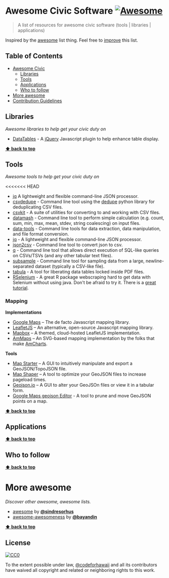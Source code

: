 # Awesome Civic Software [![Awesome](https://cdn.rawgit.com/sindresorhus/awesome/d7305f38d29fed78fa85652e3a63e154dd8e8829/media/badge.svg)](https://github.com/sindresorhus/awesome)

> A list of resources for awesome civic software (tools | libraries | applications)

Inspired by the [awesome](#more-awesome) list thing. Feel free to <a href="https://github.com/codeforhawaii/awesome-civic/blob/master/CONTRIBUTION.md" target="_blank">improve</a> this list.

## Table of Contents
- [Awesome Civic](#awesome-civic)
    - [Libraries](#libraries)
    - [Tools](#tools)
    - [Applications](#applications)
    - [Who to follow](#who-to-follow)
- [More awesome](#more-awesome)
- <a href="https://github.com/codeforhawaii/awesome-civic/blob/master/CONTRIBUTION.md" target="_blank">Contribution Guidelines</a>

## Libraries
*Awesome libraries to help get your civic duty on*

- [DataTables](https://www.datatables.net/) - A [jQuery](http://jquery.com/) Javascript plugin to help enhance table display.

**[:arrow_up: back to top](#table-of-contents)**

## Tools

*Awesome tools to help get your civic duty on*

<<<<<<< HEAD
- [jq](https://stedolan.github.io/jq/) A lightweight and flexible command-line JSON processor.
- [csvdedupe](https://github.com/datamade/csvdedupe) - Command line tool using the [dedupe](https://github.com/datamade/dedupe) python library for deduplicating CSV files.
- [csvkit](https://github.com/onyxfish/csvkit) - A suite of utilities for converting to and working with CSV files.
- [datamash](http://www.gnu.org/software/datamash/) - Command line tool to perform simple calculation (e.g. count, sum, min, max, mean, stdev, string coalescing) on input files.
- [data-tools](https://github.com/clarkgrubb/data-tools) - Command line tools for data extraction, data manipulation, and file format conversion.
- [jq](https://stedolan.github.io/jq/) - A lightweight and flexible command-line JSON processor.
- [json2csv](https://github.com/jehiah/json2csv) - Command line tool to convert json to csv.
- [q](http://harelba.github.io/q/) - Command line tool that allows direct execution of SQL-like queries on CSVs/TSVs (and any other tabular text files).
- [subsample](https://github.com/paulgb/subsample) - Command line tool for sampling data from a large, newline-separated dataset (typically a CSV-like file).
- [tabula](http://tabula.technology/) - A tool for liberating data tables locked inside PDF files.
- [RSelenium](https://github.com/ropensci/RSelenium) - A great R package webscraping hard to get data with Selenium without using java. Don't be afraid to try it.  There is a [great tutorial](http://rpubs.com/johndharrison/12843).  

### Mapping

**Implementations**

- [Google Maps](https://developers.google.com/maps/) – The de facto Javascript mapping library.
- [LeafletJS](http://leafletjs.com/) –  An alternative, open-source Javascript mapping library.
- [Mapbox](https://www.mapbox.com/) – A themed, cloud-hosted LeafletJS implementation.
- [AmMaps](http://www.amcharts.com/javascript-maps/) – An SVG-based mapping implementation by the folks that make [AmCharts](http://amcharts.com).

**Tools**

- [Map Starter](http://www.mapstarter.com/) – A GUI to intuitively manipulate and export a GeoJSON/TopoJSON file.
- [Map Shaper](http://www.mapshaper.org/) – A tool to optimize your GeoJSON files to increase pageload times.
- [Geojson.io](http://geojson.io/#map=2/20.0/0.0) – A GUI to alter your GeoJSOn files or view it in a tabular form.
- [Google Maps geojson Editor](https://google-developers.appspot.com/maps/documentation/utils/geojson/) - A tool to prune and move GeoJSON points on a map.

**[:arrow_up: back to top](#table-of-contents)**

## Applications

**[:arrow_up: back to top](#table-of-contents)**

## Who to follow

**[:arrow_up: back to top](#table-of-contents)**

# More awesome

*Discover other awesome, awesome lists.*

- <a href="https://github.com/sindresorhus/awesome" target="_blank">awesome</a> by [**@sindresorhus**](https://github.com/sindresorhus)
- <a href="https://github.com/bayandin/awesome-awesomeness" target="_blank">awesome-awesomeness</a> by [**@bayandin**](https://github.com/bayandin)

**[:arrow_up: back to top](#table-of-contents)**

## License

[![CC0](http://i.creativecommons.org/p/zero/1.0/88x31.png)](http://creativecommons.org/publicdomain/zero/1.0/)

To the extent possible under law, [@codeforhawaii](https://github.com/codeforhawaii) and all its contributors have waived all copyright and related or neighboring rights to this work.
